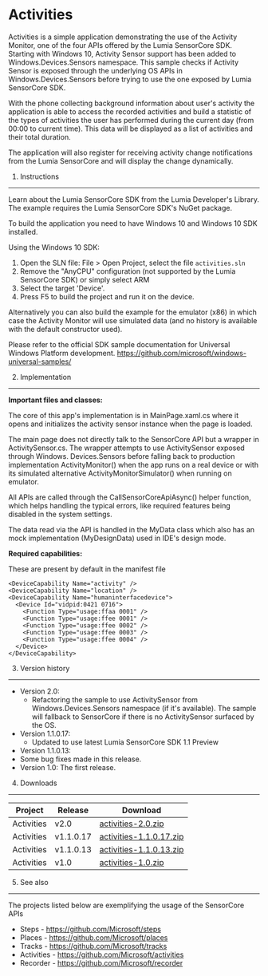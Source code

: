 
Activities
==========

Activities is a simple application demonstrating the use of the Activity Monitor,
one of the four APIs offered by the Lumia SensorCore SDK. Starting with Windows 10,
Activity Sensor support has been added to Windows.Devices.Sensors namespace.
This sample checks if Activity Sensor is exposed through the underlying OS APIs in 
Windows.Devices.Sensors before trying to use the one exposed by Lumia SensorCore SDK.

With the phone collecting background information about user's activity the
application is able to access the recorded activities and build a statistic of the
types of activities the user has performed during the current day (from 00:00 to
current time). This data will be displayed as a list of activities and their
total duration.

The application will also register for receiving activity change notifications
from the Lumia SensorCore and will display the change dynamically.

1. Instructions
--------------------------------------------------------------------------------

Learn about the Lumia SensorCore SDK from the Lumia Developer's Library. The
example requires the Lumia SensorCore SDK's NuGet package.

To build the application you need to have Windows 10 and Windows 10 SDK
installed.

Using the Windows 10 SDK:

1. Open the SLN file: File > Open Project, select the file `activities.sln`
2. Remove the "AnyCPU" configuration (not supported by the Lumia SensorCore SDK)
or simply select ARM
3. Select the target 'Device'.
4. Press F5 to build the project and run it on the device.

Alternatively you can also build the example for the emulator (x86) in which case
the Activity Monitor will use simulated data (and no history is available with
the default constructor used).

Please refer to the official SDK sample documentation for Universal Windows Platform
development. https://github.com/microsoft/windows-universal-samples/


2. Implementation
--------------------------------------------------------------------------------

**Important files and classes:**

The core of this app's implementation is in MainPage.xaml.cs where it opens and 
initializes the activity sensor instance when the page is loaded.

The main page does not directly talk to the SensorCore API but a wrapper in 
ActivitySensor.cs. The wrapper attempts to use ActivitySensor exposed through Windows.
Devices.Sensors before falling back to production implementation ActivityMonitor()
when the app runs on a real device or with its simulated alternative 
ActivityMonitorSimulator() when running on emulator.

All APIs are called through the CallSensorCoreApiAsync() helper function, which
helps handling the typical errors, like required features being disabled in the
system settings.

The data read via the API is handled in the MyData class which also has an mock
implementation (MyDesignData) used in IDE's design mode.

**Required capabilities:**

These are present by default in the manifest file

    <DeviceCapability Name="activity" />
    <DeviceCapability Name="location" />
    <DeviceCapability Name="humaninterfacedevice">
      <Device Id="vidpid:0421 0716">
        <Function Type="usage:ffaa 0001" />
        <Function Type="usage:ffee 0001" />
        <Function Type="usage:ffee 0002" />
        <Function Type="usage:ffee 0003" />
        <Function Type="usage:ffee 0004" />
      </Device>
    </DeviceCapability>
	
	
3. Version history
--------------------------------------------------------------------------------
* Version 2.0:
  * Refactoring the sample to use ActivitySensor from Windows.Devices.Sensors namespace
    (if it's available). The sample will fallback to SensorCore if there is no 
	ActivitySensor surfaced by the OS.
* Version 1.1.0.17: 
  * Updated to use latest Lumia SensorCore SDK 1.1 Preview
* Version 1.1.0.13: 
 * Some bug fixes made in this release. 
* Version 1.0: The first release.

4. Downloads
---------

| Project | Release | Download |
| ------- | --------| -------- |
| Activities | v2.0 | [activities-2.0.zip](https://github.com/Microsoft/activities/archive/v2.0.zip) |
| Activities | v1.1.0.17 | [activities-1.1.0.17.zip](https://github.com/Microsoft/activities/archive/v1.1.0.17.zip) |
| Activities | v1.1.0.13 | [activities-1.1.0.13.zip](https://github.com/Microsoft/activities/archive/v1.1.0.13.zip) |
| Activities | v1.0 | [activities-1.0.zip](https://github.com/Microsoft/activities/archive/v1.0.zip) |

5. See also
--------------------------------------------------------------------------------

The projects listed below are exemplifying the usage of the SensorCore APIs

* Steps -  https://github.com/Microsoft/steps
* Places - https://github.com/Microsoft/places
* Tracks - https://github.com/Microsoft/tracks
* Activities - https://github.com/Microsoft/activities
* Recorder - https://github.com/Microsoft/recorder
